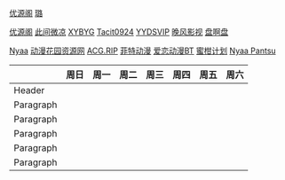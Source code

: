 [优源阁](https://www.alipan.com/s/hKHWxqz69E9/folder/64ec931c2f725835432149558bfe2c867cade692)
[璐](https://www.alipan.com/s/7myhCotFo5Y/folder/656d7f6a8d54cc845a9948a6a8a571d07d81a10e)

[优源阁]()
[此间微凉](https://docs.qq.com/doc/DYVJKbUhEQXdWbHhC)
[XYBYG](https://docs.qq.com/aio/DSkhXS2FLdmdEVEFm?p=OliSaIYnFVdvnoG24UvsD9)
[Tacit0924](https://docs.qq.com/doc/DQkxHQ2hkek5ZYklW)
[YYDSVIP](https://www.alipan.com/s/UT2zfSphdLn)
[晚风影视](https://www.kdocs.cn/l/caD6JgE6hgko)
[盘啊盘]()
<br>

[Nyaa](https://nyaa.si/)
[动漫花园资源网](https://share.dmhy.org/)
[ACG.RIP](https://acg.rip/)
[菲特动漫](https://fitacg.com/)
[爱恋动漫BT](https://www.kisssub.org/)
[蜜柑计划](https://mikanani.me/)
[Nyaa Pantsu](https://ouo.si/)

| | 周日 | 周一 | 周二 | 周三 | 周四 | 周五 | 周六 | 
| --- | --- | --- | --- | --- | --- | --- | --- |
| Header |   |   |   |    |    |    |    |
| Paragraph |   |   |   |    |    |    |    |
| Paragraph |   |   |   |    |    |    |    |
| Paragraph |   |   |   |    |    |    |    |
| Paragraph |   |   |   |    |    |    |    |
| Paragraph |   |   |   |    |    |    |    |
